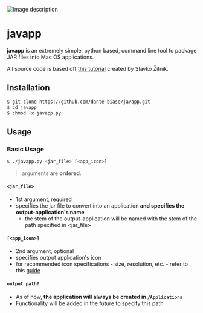 ![Image description](https://i.ibb.co/mzXDq1t/javapp.png)


# javapp

**javapp** is an extremely simple, python based, command line tool to package JAR files into Mac OS applications.

All source code is based off [this tutorial](http://www.zitnik.si/wordpress/2016/02/21/creat.ing-a-mac-os-app-from-a-runnable-jar-file/) created by Slavko Žitnik.

## Installation

```bash
$ git clone https://github.com/dante-biase/javapp.git
$ cd javapp
$ chmod +x javapp.py
```

## Usage

### Basic Usage
```bash
$ ./javapp.py <jar_file> [<app_icon>]
```
>arguments are **ordered**.
#### `<jar_file>`
- 1st argument, required
- specifies the jar file to convert into an application **and specifies the output-application's name**
    + the stem of the output-application will be named with the stem of the path specified in <jar_file>

#### `[<app_icon>]`
- 2nd argument, optional
- specifies output application's icon
- for recommended icon specifications - size, resolution, etc. - refer to this [guide](https://developer.apple.com/design/human-interface-guidelines/macos/icons-and-images/app-icon/)

#### `output path?`
- As of now, **the application will always be created in `/Applications`**
- Functionality will be added in the future to specify this path

